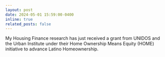 ```yaml
---
layout: post
date: 2024-05-01 15:59:00-0400
inline: true
related_posts: false
---
```


My Housing Finance research has just received a grant from UNIDOS and the Urban Institute under their Home Ownership Means Equity (HOME) initiative to advance Latino Homeownership. 
